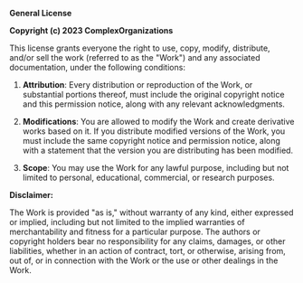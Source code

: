 **General License**

**Copyright (c) 2023 ComplexOrganizations**

This license grants everyone the right to use, copy, modify, distribute, and/or sell the work (referred to as the "Work") and any associated documentation, under the following conditions:

1. **Attribution**: Every distribution or reproduction of the Work, or substantial portions thereof, must include the original copyright notice and this permission notice, along with any relevant acknowledgments.

2. **Modifications**: You are allowed to modify the Work and create derivative works based on it. If you distribute modified versions of the Work, you must include the same copyright notice and permission notice, along with a statement that the version you are distributing has been modified.

3. **Scope**: You may use the Work for any lawful purpose, including but not limited to personal, educational, commercial, or research purposes.

**Disclaimer:**

The Work is provided "as is," without warranty of any kind, either expressed or implied, including but not limited to the implied warranties of merchantability and fitness for a particular purpose. The authors or copyright holders bear no responsibility for any claims, damages, or other liabilities, whether in an action of contract, tort, or otherwise, arising from, out of, or in connection with the Work or the use or other dealings in the Work.
